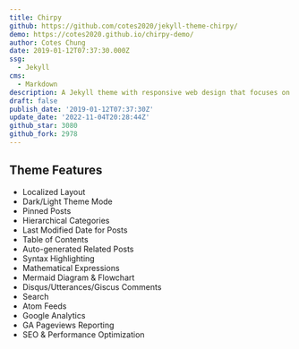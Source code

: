 ```yaml
---
title: Chirpy
github: https://github.com/cotes2020/jekyll-theme-chirpy/
demo: https://cotes2020.github.io/chirpy-demo/
author: Cotes Chung
date: 2019-01-12T07:37:30.000Z
ssg:
  - Jekyll
cms:
  - Markdown
description: A Jekyll theme with responsive web design that focuses on text presentation.
draft: false
publish_date: '2019-01-12T07:37:30Z'
update_date: '2022-11-04T20:28:44Z'
github_star: 3080
github_fork: 2978
---
```

## Theme Features

- Localized Layout
- Dark/Light Theme Mode
- Pinned Posts
- Hierarchical Categories
- Last Modified Date for Posts
- Table of Contents
- Auto-generated Related Posts
- Syntax Highlighting
- Mathematical Expressions
- Mermaid Diagram & Flowchart
- Disqus/Utterances/Giscus Comments
- Search
- Atom Feeds
- Google Analytics
- GA Pageviews Reporting
- SEO & Performance Optimization
